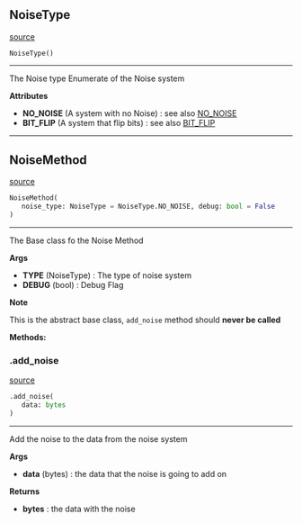 #


## NoiseType
[source](https://github.com/N0Ball/EDAC/blob/main/modules/noise/scheme.py/#L3)
```python 
NoiseType()
```


---
The Noise type Enumerate of the Noise system


**Attributes**

* **NO_NOISE** (A system with no Noise) : see also [NO_NOISE](../systems/NO_NOISE/)
* **BIT_FLIP** (A system that flip bits) : see also [BIT_FLIP](../systems/BIT_FLIP/)


----


## NoiseMethod
[source](https://github.com/N0Ball/EDAC/blob/main/modules/noise/scheme.py/#L15)
```python 
NoiseMethod(
   noise_type: NoiseType = NoiseType.NO_NOISE, debug: bool = False
)
```


---
The Base class fo the Noise Method


**Args**

* **TYPE** (NoiseType) : The type of noise system
* **DEBUG** (bool) : Debug Flag


**Note**

This is the abstract base class, `add_noise` method should **never be called**


**Methods:**


### .add_noise
[source](https://github.com/N0Ball/EDAC/blob/main/modules/noise/scheme.py/#L32)
```python
.add_noise(
   data: bytes
)
```

---
Add the noise to the data from the noise system


**Args**

* **data** (bytes) : the data that the noise is going to add on


**Returns**

* **bytes**  : the data with the noise

